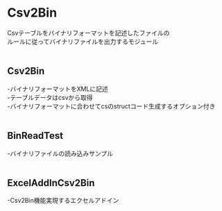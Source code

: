 # Csv2Bin
Csvテーブルをバイナリフォーマットを記述したファイルの<br>
ルールに従ってバイナリファイルを出力するモジュール<br>
<br>
## Csv2Bin
-バイナリフォーマットをXMLに記述<br>
-テーブルデータはcsvから取得<br>
-バイナリフォーマットに合わせてcsのstructコード生成するオプション付き<br>
<br>
## BinReadTest
-バイナリファイルの読み込みサンプル<br>
<br>
## ExcelAddInCsv2Bin
-Csv2Bin機能実現するエクセルアドイン<br>
